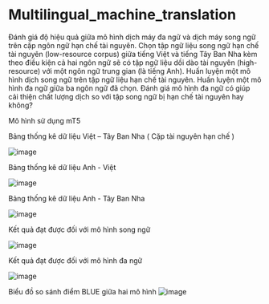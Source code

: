 # Multilingual_machine_translation
Đánh giá độ hiệu quả giữa mô hình dịch máy đa ngữ và dịch máy song ngữ trên cặp ngôn ngữ hạn chế tài nguyên.
Chọn tập ngữ liệu song ngữ hạn chế tài nguyên (low-resource corpus) giữa tiếng Việt và tiếng Tây Ban Nha kèm theo điều kiện cả hai ngôn ngữ sẽ có tập ngữ liệu dồi dào tài nguyên (high-resource) với một ngôn ngữ trung gian (là tiếng Anh).
Huấn luyện một mô hình dịch song ngữ trên tập ngữ liệu hạn chế tài nguyên.
Huấn luyện một mô hình đa ngữ giữa ba ngôn ngữ đã chọn.
Đánh giá mô hình đa ngữ có giúp cải thiện chất lượng dịch so với tập song ngữ bị hạn chế tài nguyên hay không?

Mô hình sử dụng mT5 


Bảng thống kê dữ liệu Việt – Tây Ban Nha ( Cặp tài nguyên hạn chế ) 

![image](https://github.com/typhoons2/Multilingual_machine_translation/assets/103090424/242d7b11-23cf-4c08-b020-677787605588)

Bảng thống kê dữ liệu Anh - Việt 

![image](https://github.com/typhoons2/Multilingual_machine_translation/assets/103090424/213d22b8-ef65-42d2-9b15-51028161091d)

Bảng thống kê dữ liệu Anh - Tây Ban Nha 

![image](https://github.com/typhoons2/Multilingual_machine_translation/assets/103090424/f89c7c78-1ed2-4eac-9e4c-4f12684faf76)

Kết quả đạt được đối với mô hình song ngữ 

![image](https://github.com/typhoons2/Multilingual_machine_translation/assets/103090424/edeaaf84-4541-436f-aaf5-13076dc84835)

Kết quả đạt được đối với mô hình đa ngữ 

![image](https://github.com/typhoons2/Multilingual_machine_translation/assets/103090424/4ed8059a-04b4-4394-9c6d-2852ed1c1631)


Biểu đồ so sánh điểm BLUE giữa hai mô hình 
![image](https://github.com/typhoons2/Multilingual_machine_translation/assets/103090424/c17ccecb-5c63-4b44-88c9-0d861c9f47f1)

